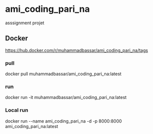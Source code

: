# ami_coding_pari_na
asssignment projet

## Docker 
https://hub.docker.com/r/muhammadbassar/ami_coding_pari_na/tags

### pull
docker pull muhammadbassar/ami_coding_pari_na:latest

### run
docker run -it muhammadbassar/ami_coding_pari_na:latest

### Local run
docker run --name ami_coding_pari_na -d -p 8000:8000 ami_coding_pari_na:latest
